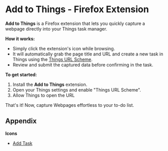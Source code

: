 # Add to Things - Firefox Extension

**Add to Things** is a Firefox extension that lets you quickly capture a webpage directly into your Things task manager.

**How it works:**

* Simply click the extension's icon while browsing.
* It will automatically grab the page title and URL and create a new task in Things using the [Things URL Scheme](https://culturedcode.com/things/support/articles/2803573/).
* Review and submit the captured data before confirming in the task.

**To get started:**

1. Install the **Add to Things** extension.
2. Open your Things settings and enable "Things URL Scheme".
3. Allow Things to open the URL

That's it! Now, capture Webpages effortless to your to-do list.

## Appendix

**Icons**

- [Add Task](https://fonts.google.com/icons?selected=Material+Symbols+Outlined:add_task:FILL@0;wght@400;GRAD@0;opsz@48&icon.query=task&icon.size=128&icon.color=%23333333)
